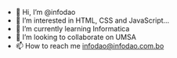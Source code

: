 - 👋 Hi, I’m @infodao
- 👀 I’m interested in HTML, CSS and JavaScript...
- 🌱 I’m currently learning Informatica
- 💞️ I’m looking to collaborate on UMSA
- 📫 How to reach me infodao@infodao.com.bo

<!---
infodao/infodao is a ✨ special ✨ repository because its `README.md` (this file) appears on your GitHub profile.
You can click the Preview link to take a look at your changes.
--->

